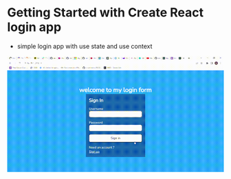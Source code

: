 # Getting Started with Create React login app 

* simple login app with use state and use context 


![link](./src/demo.gif)
